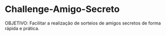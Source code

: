 # Challenge-Amigo-Secreto

OBJETIVO:
Facilitar a realização de sorteios de amigos secretos de forma rápida e prática.

